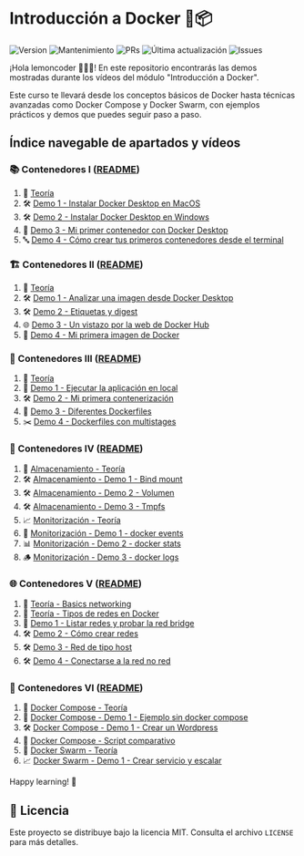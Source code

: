 # Introducción a Docker 🐳📦

![Version](https://img.shields.io/badge/version-1.0.0-blue)
![Mantenimiento](https://img.shields.io/badge/maintainer-Lemoncode-orange)
![PRs](https://img.shields.io/badge/PRs-welcome-brightgreen)
![Última actualización](https://img.shields.io/badge/última_actualización-2025--08--29-informational)
![Issues](https://img.shields.io/badge/issues-0-lightgrey)

¡Hola lemoncoder 👋🏻🍋! En este repositorio encontrarás las demos mostradas durante los vídeos del módulo "Introducción a Docker". 

Este curso te llevará desde los conceptos básicos de Docker hasta técnicas avanzadas como Docker Compose y Docker Swarm, con ejemplos prácticos y demos que puedes seguir paso a paso.

##  Índice navegable de apartados y vídeos

### 📚 Contenedores I ([README](contenedores-i/README.md#videos))
1. 📘 [Teoría](contenedores-i/README.md#v1-teoria)
2. 🛠️ [Demo 1 - Instalar Docker Desktop en MacOS](contenedores-i/README.md#v1-demo1-macos)
3. 🛠️ [Demo 2 - Instalar Docker Desktop en Windows](contenedores-i/README.md#v1-demo2-windows)
4. 🧪 [Demo 3 - Mi primer contenedor con Docker Desktop](contenedores-i/README.md#v1-demo3-primer-contenedor)
5. 🔤 [Demo 4 - Cómo crear tus primeros contenedores desde el terminal](contenedores-i/README.md#v1-demo4-terminal)

### 🏗️ Contenedores II ([README](contenedores-ii/README.md#videos))
1. 📘 [Teoría](contenedores-ii/README.md#v2-teoria)
2. 🛠️ [Demo 1 - Analizar una imagen desde Docker Desktop](contenedores-ii/README.md#v2-demo1-analizar-imagen)
3. 🛠️ [Demo 2 - Etiquetas y digest](contenedores-ii/README.md#v2-demo2-etiquetas-digest)
4. 🌐 [Demo 3 - Un vistazo por la web de Docker Hub](contenedores-ii/README.md#v2-demo3-docker-hub)
5. 🧪 [Demo 4 - Mi primera imagen de Docker](contenedores-ii/README.md#v2-demo4-primera-imagen)

### 🚀 Contenedores III ([README](contenedores-iii/README.md#videos))
1. 📘 [Teoría](contenedores-iii/README.md#v3-teoria)
2. 🏃 [Demo 1 - Ejecutar la aplicación en local](contenedores-iii/README.md#v3-demo1-local)
3. 🛠️ [Demo 2 - Mi primera contenerización](contenedores-iii/README.md#v3-demo2-conteneerizacion)
4. 🧩 [Demo 3 - Diferentes Dockerfiles](contenedores-iii/README.md#v3-demo3-dockerfiles)
5. ✂️ [Demo 4 - Dockerfiles con multistages](contenedores-iii/README.md#v3-demo4-multistages)

### 💾 Contenedores IV ([README](contenedores-iv/README.md#videos))
1. 📘 [Almacenamiento - Teoría](contenedores-iv/README.md#v4-almacenamiento-teoria)
2. 🛠️ [Almacenamiento - Demo 1 - Bind mount](contenedores-iv/README.md#v4-demo1-bind)
3. 🛠️ [Almacenamiento - Demo 2 - Volumen](contenedores-iv/README.md#v4-demo2-volumen)
4. 🛠️ [Almacenamiento - Demo 3 - Tmpfs](contenedores-iv/README.md#v4-demo3-tmpfs)
5. 📈 [Monitorización - Teoría](contenedores-iv/README.md#v4-monitorizacion-teoria)
6. 🔔 [Monitorización - Demo 1 - docker events](contenedores-iv/README.md#v4-demo1-events)
7. 📊 [Monitorización - Demo 2 - docker stats](contenedores-iv/README.md#v4-demo2-stats)
8. 🪵 [Monitorización - Demo 3 - docker logs](contenedores-iv/README.md#v4-demo3-logs)

### 🌐 Contenedores V ([README](contenedores-v/README.md#videos))
1. 📘 [Teoría - Basics networking](contenedores-v/README.md#v5-basics)
2. 📘 [Teoría - Tipos de redes en Docker](contenedores-v/README.md#v5-tipos-redes)
3. 🧪 [Demo 1 - Listar redes y probar la red bridge](contenedores-v/README.md#v5-demo1-bridge)
4. 🛠️ [Demo 2 - Cómo crear redes](contenedores-v/README.md#v5-demo2-crear-redes)
5. 🛠️ [Demo 3 - Red de tipo host](contenedores-v/README.md#v5-demo3-host)
6. 🛠️ [Demo 4 - Conectarse a la red no red](contenedores-v/README.md#v5-demo4-none)

### 🐳 Contenedores VI ([README](contenedores-vi/README.md#videos))
1. 📘 [Docker Compose - Teoría](contenedores-vi/README.md#v6-compose-teoria)
2. 🧪 [Docker Compose - Demo 1 - Ejemplo sin docker compose](contenedores-vi/README.md#v6-compose-demo1-sin-compose)
3. 🛠️ [Docker Compose - Demo 1 - Crear un Wordpress](contenedores-vi/README.md#v6-compose-demo1-wordpress)
4. 🧾 [Docker Compose - Script comparativo](contenedores-vi/README.md#v6-compose-script-comparativo)
5. 📘 [Docker Swarm - Teoría](contenedores-vi/README.md#v6-swarm-teoria)
6. 📈 [Docker Swarm - Demo 1 - Crear servicio y escalar](contenedores-vi/README.md#v6-swarm-demo1-escalar)


Happy learning! 🎉

## 📄 Licencia

Este proyecto se distribuye bajo la licencia MIT. Consulta el archivo `LICENSE` para más detalles.
